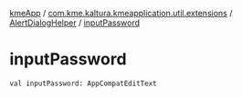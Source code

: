 [kmeApp](../../index.md) / [com.kme.kaltura.kmeapplication.util.extensions](../index.md) / [AlertDialogHelper](index.md) / [inputPassword](./input-password.md)

# inputPassword

`val inputPassword: AppCompatEditText`